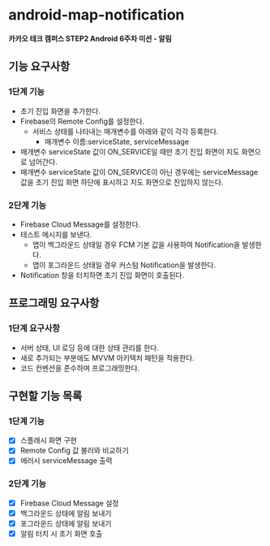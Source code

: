 # android-map-notification
**카카오 테크 캠퍼스 STEP2 Android 6주차 미션 - 알림**
## 기능 요구사항
### 1단계 기능
- 초기 진입 화면을 추가한다.
- Firebase의 Remote Config를 설정한다.
  - 서비스 상태를 나타내는 매개변수를 아래와 같이 각각 등록한다.
    - 매개변수 이름:serviceState, serviceMessage
- 매개변수 serviceState 값이 ON_SERVICE일 때만 초기 진입 화면이 지도 화면으로 넘어간다.
- 매개변수 serviceState 값이 ON_SERVICE이 아닌 경우에는 serviceMessage 값을 초기 진입 화면 하단에 표시하고 지도 화면으로 진입하지 않는다.
### 2단계 기능
- Firebase Cloud Message를 설정한다.
- 테스트 메시지를 보낸다.
  - 앱이 백그라운드 상태일 경우 FCM 기본 값을 사용하여 Notification을 발생한다.
  - 앱이 포그라운드 상태일 경우 커스텀 Notification을 발생한다.
- Notification 창을 터치하면 초기 진입 화면이 호출된다.
## 프로그래밍 요구사항
### 1단계 요구사항
- 서버 상태, UI 로딩 등에 대한 상태 관리를 한다.
- 새로 추가되는 부분에도 MVVM 아키텍처 패턴을 적용한다.
- 코드 컨벤션을 준수하며 프로그래밍한다.
## 구현할 기능 목록
### 1단계 기능
- [x] 스플래시 화면 구현
- [x] Remote Config 값 불러와 비교하기
- [x] 에러시 serviceMessage 출력
### 2단계 기능
- [x] Firebase Cloud Message 설정
- [x] 백그라운드 상태에 알림 보내기
- [x] 포그라운드 상태에 알림 보내기
- [x] 알림 터치 시 초기 화면 호출
